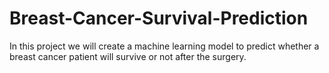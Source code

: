 # Breast-Cancer-Survival-Prediction
In this project we will create a machine learning model to predict whether a breast cancer patient will survive or not after the surgery.
